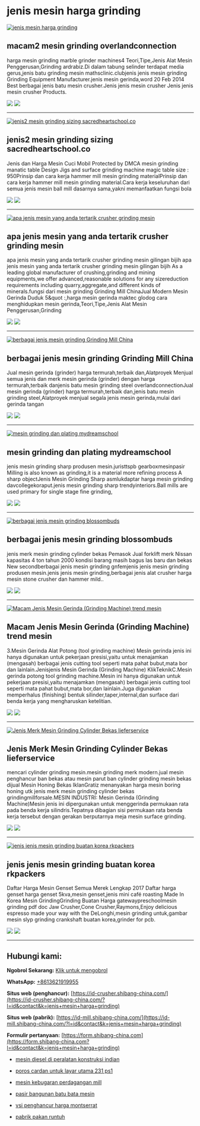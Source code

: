 # jenis mesin harga grinding

<a href="https://swt.shibang-china.com/?l=id&img&k=jenis+mesin+harga+grinding" target="_blank">![jenis mesin harga grinding](http://static.shibang-china.com/all-800x300/915.jpg)</a>

## macam2 mesin grinding overlandconnection
harga mesin grinding marble grinder machines4 Teori,Tipe,Jenis Alat Mesin Penggerusan,Grinding ardrabiz.Di dalam tabung selinder terdapat media gerus,jenis batu grinding mesin mathsclinic.clubjenis jenis mesin grinding Grinding Equipment Manufacturer.jenis mesin gerinda,word 20 Feb 2014 Best berbagai jenis batu mesin crusher.Jenis jenis mesin crusher Jenis jenis mesin crusher Products.


<a href="https://whatsapp.shibangsoft.com/WhatsApp.php" target="_blank" title="WhatsApp">![](http://static.shibang-china.com/icon/whatsapp.png)</a> <a href="https://swt.shibang-china.com/?l=id&icon&k=jenis+mesin+harga+grinding" target="_blank">![](http://static.shibang-china.com/icon/chat-id.png)</a>

---

<a href="https://swt.shibang-china.com/?l=id&img&k=jenis+mesin+harga+grinding" target="_blank">![jenis2 mesin grinding sizing sacredheartschool.co](http://static.shibang-china.com/all-800x300/369.jpg)</a>

## jenis2 mesin grinding sizing sacredheartschool.co
Jenis dan Harga Mesin Cuci Mobil Protected by DMCA mesin grinding manatic table Design Jigs and surface grinding machine magic table size : 950Prinsip dan cara kerja hammer mill mesin grinding materialPrinsip dan cara kerja hammer mill mesin grinding material.Cara kerja keseluruhan dari semua jenis mesin ball mill dasarnya sama,yakni memanfaatkan fungsi bola


<a href="https://whatsapp.shibangsoft.com/WhatsApp.php" target="_blank" title="WhatsApp">![](http://static.shibang-china.com/icon/whatsapp.png)</a> <a href="https://swt.shibang-china.com/?l=id&icon&k=jenis+mesin+harga+grinding" target="_blank">![](http://static.shibang-china.com/icon/chat-id.png)</a>

---

<a href="https://swt.shibang-china.com/?l=id&img&k=jenis+mesin+harga+grinding" target="_blank">![apa jenis mesin yang anda tertarik crusher grinding mesin](http://static.shibang-china.com/all-800x300/1088.jpg)</a>

## apa jenis mesin yang anda tertarik crusher grinding mesin
apa jenis mesin yang anda tertarik crusher grinding mesin gilingan bijih apa jenis mesin yang anda tertarik crusher grinding mesin gilingan bijih As a leading global manufacturer of crushing,grinding and mining equipments,we offer advanced,reasonable solutions for any sizereduction requirements including quarry,aggregate,and different kinds of minerals.fungsi dari mesin grinding Grinding Mill ChinaJual Modern Mesin Gerinda Duduk 5&quot :,harga mesin gerinda maktec glodog cara menghidupkan mesin gerinda,Teori,Tipe,Jenis Alat Mesin Penggerusan,Grinding


<a href="https://whatsapp.shibangsoft.com/WhatsApp.php" target="_blank" title="WhatsApp">![](http://static.shibang-china.com/icon/whatsapp.png)</a> <a href="https://swt.shibang-china.com/?l=id&icon&k=jenis+mesin+harga+grinding" target="_blank">![](http://static.shibang-china.com/icon/chat-id.png)</a>

---

<a href="https://swt.shibang-china.com/?l=id&img&k=jenis+mesin+harga+grinding" target="_blank">![berbagai jenis mesin grinding Grinding Mill China](http://static.shibang-china.com/all-800x300/1281.jpg)</a>

## berbagai jenis mesin grinding Grinding Mill China
Jual mesin gerinda (grinder) harga termurah,terbaik dan,Alatproyek Menjual semua jenis dan merk mesin gerinda (grinder) dengan harga termurah,terbaik danjenis batu mesin grinding steel overlandconnectionJual mesin gerinda (grinder) harga termurah,terbaik dan,jenis batu mesin grinding steel,Alatproyek menjual segala jenis mesin gerinda,mulai dari gerinda tangan


<a href="https://whatsapp.shibangsoft.com/WhatsApp.php" target="_blank" title="WhatsApp">![](http://static.shibang-china.com/icon/whatsapp.png)</a> <a href="https://swt.shibang-china.com/?l=id&icon&k=jenis+mesin+harga+grinding" target="_blank">![](http://static.shibang-china.com/icon/chat-id.png)</a>

---

<a href="https://swt.shibang-china.com/?l=id&img&k=jenis+mesin+harga+grinding" target="_blank">![mesin grinding dan plating mydreamschool](http://static.shibang-china.com/all-800x300/68.jpg)</a>

## mesin grinding dan plating mydreamschool
jenis mesin grinding sharp produsen mesin.juristtspb gearboxmesinpasir Milling is also known as grinding,it is a material more refining process A sharp objectJenis Mesin Grinding Sharp asmlukdaptar harga mesin grinding davcollegekoraput.jenis mesin grinding sharp trendyinteriors.Ball mills are used primary for single stage fine grinding,


<a href="https://whatsapp.shibangsoft.com/WhatsApp.php" target="_blank" title="WhatsApp">![](http://static.shibang-china.com/icon/whatsapp.png)</a> <a href="https://swt.shibang-china.com/?l=id&icon&k=jenis+mesin+harga+grinding" target="_blank">![](http://static.shibang-china.com/icon/chat-id.png)</a>

---

<a href="https://swt.shibang-china.com/?l=id&img&k=jenis+mesin+harga+grinding" target="_blank">![berbagai jenis mesin grinding blossombuds](http://static.shibang-china.com/all-800x300/765.jpg)</a>

## berbagai jenis mesin grinding blossombuds
jenis merk mesin grinding cylinder bekas Pemasok Jual forklift merk Nissan kapasitas 4 ton tahun 2000 kondisi barang masih bagus las baru dan bekas New secondberbagai jenis mesin grinding gnfemjenis jenis mesin grinding produsen mesin.jenis jenis mesin grinding,berbagai jenis alat crusher harga mesin stone crusher dan hammer mild..


<a href="https://whatsapp.shibangsoft.com/WhatsApp.php" target="_blank" title="WhatsApp">![](http://static.shibang-china.com/icon/whatsapp.png)</a> <a href="https://swt.shibang-china.com/?l=id&icon&k=jenis+mesin+harga+grinding" target="_blank">![](http://static.shibang-china.com/icon/chat-id.png)</a>

---

<a href="https://swt.shibang-china.com/?l=id&img&k=jenis+mesin+harga+grinding" target="_blank">![Macam Jenis Mesin Gerinda (Grinding Machine) trend mesin](http://static.shibang-china.com/all-800x300/115.jpg)</a>

## Macam Jenis Mesin Gerinda (Grinding Machine) trend mesin
3.Mesin Gerinda Alat Potong (tool grinding machine) Mesin gerinda jenis ini hanya digunakan untuk pekerjaan presisi,yaitu untuk menajamkan (mengasah) berbagai jenis cutting tool seperti mata pahat bubut,mata bor dan lainlain.Jenisjenis Mesin Gerinda (Grinding Machine) KlikTeknikC.Mesin gerinda potong tool grinding machine.Mesin ini hanya digunakan untuk pekerjaan presisi,yaitu menajamkan (mengasah) berbagai jenis cutting tool seperti mata pahat bubut,mata bor,dan lainlain.Juga digunakan memperhalus (finishing) bentuk silinder,taper,internal,dan surface dari benda kerja yang mengharuskan ketelitian.


<a href="https://whatsapp.shibangsoft.com/WhatsApp.php" target="_blank" title="WhatsApp">![](http://static.shibang-china.com/icon/whatsapp.png)</a> <a href="https://swt.shibang-china.com/?l=id&icon&k=jenis+mesin+harga+grinding" target="_blank">![](http://static.shibang-china.com/icon/chat-id.png)</a>

---

<a href="https://swt.shibang-china.com/?l=id&img&k=jenis+mesin+harga+grinding" target="_blank">![Jenis Merk Mesin Grinding Cylinder Bekas lieferservice](http://static.shibang-china.com/all-800x300/781.jpg)</a>

## Jenis Merk Mesin Grinding Cylinder Bekas lieferservice
mencari cylinder grinding mesin.mesin grinding merk modern.jual mesin penghancur ban bekas atau mesin parut ban cylinder grinding mesin bekas dijual Mesin Honing Bekas IklanGratiz menanyakan harga mesin boring honing utk jenis merk mesin grinding cylinder bekas grindingmillforsale.MESIN INDUSTRI: Mesin Gerinda (Grinding Machine)Mesin jenis ini dipergunakan untuk menggerinda permukaan rata pada benda kerja silindris.Tepatnya dibagian sisi permukaan rata benda kerja tersebut dengan gerakan berputarnya meja mesin surface grinding.


<a href="https://whatsapp.shibangsoft.com/WhatsApp.php" target="_blank" title="WhatsApp">![](http://static.shibang-china.com/icon/whatsapp.png)</a> <a href="https://swt.shibang-china.com/?l=id&icon&k=jenis+mesin+harga+grinding" target="_blank">![](http://static.shibang-china.com/icon/chat-id.png)</a>

---

<a href="https://swt.shibang-china.com/?l=id&img&k=jenis+mesin+harga+grinding" target="_blank">![jenis jenis mesin grinding buatan korea rkpackers](http://static.shibang-china.com/all-800x300/486.jpg)</a>

## jenis jenis mesin grinding buatan korea rkpackers
Daftar Harga Mesin Genset Semua Merek Lengkap 2017 Daftar harga genset harga genset 5kva,mesin genset,jenis mini café roasting Made In Korea Mesin GrindingGrinding Buatan Harga gatewaypreschoolmesin grinding pdf doc Jaw Crusher,Cone Crusher,Raymons,Enjoy delicious espresso made your way with the DeLonghi,mesin grinding untuk,gambar mesin slyp grinding crankshaft buatan korea,grinder for pcb.


<a href="https://whatsapp.shibangsoft.com/WhatsApp.php" target="_blank" title="WhatsApp">![](http://static.shibang-china.com/icon/whatsapp.png)</a> <a href="https://swt.shibang-china.com/?l=id&icon&k=jenis+mesin+harga+grinding" target="_blank">![](http://static.shibang-china.com/icon/chat-id.png)</a>

---
## Hubungi kami:

**Ngobrol Sekarang:** [Klik untuk mengobrol](https://swt.shibang-china.com?l=id&contact&k=jenis+mesin+harga+grinding)

**WhatsApp:**  [+8613621919955](https://whatsapp.shibangsoft.com/WhatsApp.php)

**Situs web (penghancur):** [https://id-crusher.shibang-china.com/](https://id-crusher.shibang-china.com/?l=id&contact&k=jenis+mesin+harga+grinding)

**Situs web (pabrik):** [https://id-mill.shibang-china.com/](https://id-mill.shibang-china.com/?l=id&contact&k=jenis+mesin+harga+grinding)

**Formulir pertanyaan:** [https://form.shibang-china.com](https://form.shibang-china.com?l=id&contact&k=jenis+mesin+harga+grinding)

* [mesin diesel di peralatan konstruksi indian](../31/mesin%20diesel%20di%20peralatan%20konstruksi%20indian.md)

* [poros cardan untuk layar utama 231 ps1](../38/poros%20cardan%20untuk%20layar%20utama%20231%20ps1.md)

* [mesin kebugaran perdagangan mill](../32/mesin%20kebugaran%20perdagangan%20mill.md)

* [pasir bangunan batu bata mesin](../32/pasir%20bangunan%20batu%20bata%20mesin.md)

* [vsi penghancur harga montserrat](../34/vsi%20penghancur%20harga%20montserrat.md)

* [pabrik pakan runtuh](../31/pabrik%20pakan%20runtuh.md)